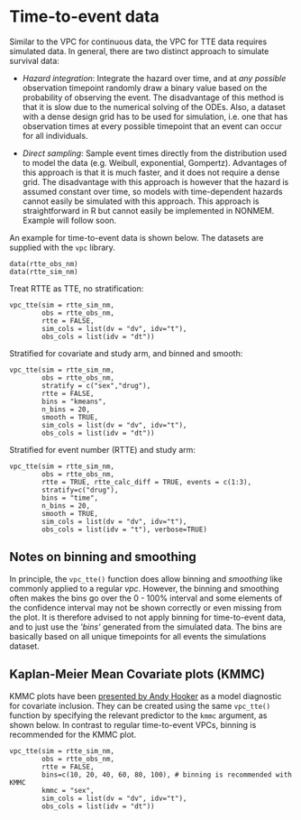 # Time-to-event data

Similar to the VPC for continuous data, the VPC for TTE data requires simulated data. In general, there are two distinct approach to simulate survival data:

- *Hazard integration*: Integrate the hazard over time, and at *any possible* observation timepoint randomly draw a binary value based on the probability of observing the event. The disadvantage of this method is that it is slow due to the numerical solving of the ODEs. Also, a dataset with a dense design grid has to be used for simulation, i.e. one that has observation times at every possible timepoint that an event can occur for all individuals.

- *Direct sampling*: Sample event times directly from the distribution used to model the data (e.g. Weibull, exponential, Gompertz). Advantages of this approach is that it is much faster, and it does not require a dense grid. The disadvantage with this approach is however that the hazard is assumed constant over time, so models with time-dependent hazards cannot easily be simulated with this approach. This approach is straightforward in R but cannot easily be implemented in NONMEM. Example will follow soon.

An example for time-to-event data is shown below. The datasets are supplied with the `vpc` library.

    data(rtte_obs_nm)
    data(rtte_sim_nm)

Treat RTTE as TTE, no stratification:

    vpc_tte(sim = rtte_sim_nm,
            obs = rtte_obs_nm,
            rtte = FALSE,
            sim_cols = list(dv = "dv", idv="t"),
            obs_cols = list(idv = "dt"))

Stratified for covariate and study arm, and binned and smooth:

    vpc_tte(sim = rtte_sim_nm,
            obs = rtte_obs_nm,
            stratify = c("sex","drug"),
            rtte = FALSE,
            bins = "kmeans",
            n_bins = 20,
            smooth = TRUE,
            sim_cols = list(dv = "dv", idv="t"),
            obs_cols = list(idv = "dt"))

Stratified for event number (RTTE) and study arm:

    vpc_tte(sim = rtte_sim_nm,
            obs = rtte_obs_nm,
            rtte = TRUE, rtte_calc_diff = TRUE, events = c(1:3),
            stratify=c("drug"),
            bins = "time",
            n_bins = 20,
            smooth = TRUE,
            sim_cols = list(dv = "dv", idv="t"),
            obs_cols = list(idv = "t"), verbose=TRUE)

## Notes on binning and smoothing

In principle, the `vpc_tte()` function does allow binning and *smoothing* like commonly applied to a regular *vpc*. However, the binning and smoothing often makes the bins go over the 0 - 100% interval and some elements of the confidence interval may not be shown correctly or even missing from the plot. It is therefore advised to not apply binning for time-to-event data, and to just use the *'bins'* generated from the simulated data. The bins are basically based on all unique timepoints for all events the simulations dataset.


## Kaplan-Meier Mean Covariate plots (KMMC)

KMMC plots have been [presented by Andy Hooker](https://www.page-meeting.org/default.asp?abstract=2564) as a model diagnostic for covariate inclusion. They can be created using the same `vpc_tte()` function by specifying the relevant predictor to the `kmmc` argument, as shown below. In contrast to regular time-to-event VPCs, binning is recommended for the KMMC plot.

    vpc_tte(sim = rtte_sim_nm,
            obs = rtte_obs_nm,
            rtte = FALSE,
            bins=c(10, 20, 40, 60, 80, 100), # binning is recommended with KMMC
            kmmc = "sex",
            sim_cols = list(dv = "dv", idv="t"),
            obs_cols = list(idv = "dt"))
